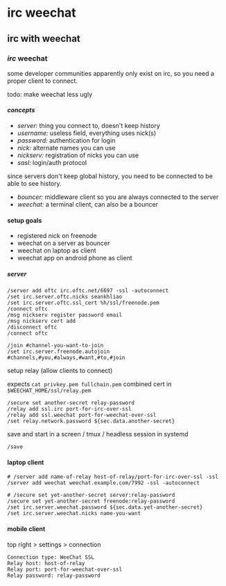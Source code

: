 # irc weechat

## irc with weechat


### _irc_ weechat

some developer communities apparently only exist on irc,
so you need a proper client to connect.

todo: make weechat less ugly

#### _concepts_

- _server:_ thing you connect to, doesn't keep history
- _username:_ useless field, everything uses nick(s)
- _password:_ authentication for login
- _nick:_ alternate names you can use
- _nickserv:_ registration of nicks you can use
- _sasl:_ login/auth protocol

since servers don't keep global history,
you need to be connected to be able to see history.

- _bouncer:_ middleware client so you are always connected to the server
- _weechat:_ a terminal client, can also be a bouncer

#### setup goals

- registered nick on freenode
- weechat on a server as bouncer
- weechat on laptop as client
- weechat app on android phone as client

##### server

```
/server add oftc irc.oftc.net/6697 -ssl -autoconnect
/set irc.server.oftc.nicks seankhliao
/set irc.server.oftc.ssl_cert %h/ssl/freenode.pem
/connect oftc
/msg nickserv register password email
/msg nickserv cert add
/disconnect oftc
/connect oftc
```

```
/join #channel-you-want-to-join
/set irc.server.freenode.autojoin #channels,#you,#always,#want,#to,#join
```

setup relay (allow clients to connect)

expects `cat privkey.pem fullchain.pem` combined cert in `$WEECHAT_HOME/ssl/relay.pem`

```
/secure set another-secret relay-password
/relay add ssl.irc port-for-irc-over-ssl
/relay add ssl.weechat port-for-weechat-over-ssl
/set relay.network.password ${sec.data.another-secret}
```

save and start in a screen / tmux / headless session in systemd

```
/save
```

#### laptop client

```
# /server add name-of-relay host-of-relay/port-for-irc-over-ssl -ssl
/server add weechat weechat.example.com/7992 -ssl -autoconnect

# /secure set yet-another-secret server:relay-password
/secure set yet-another-secret freenode:relay-password
/set irc.server.weechat.password ${sec.data.yet-another-secret}
/set irc.server.weechat.nicks name-you-want
```

#### mobile client

top right > settings > connection

```
Connection type: WeeChat SSL
Relay host: host-of-relay
Relay port: port-for-weechat-over-ssl
Relay password: relay-password
```
